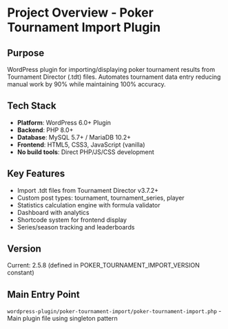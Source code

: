 # Project Overview - Poker Tournament Import Plugin

## Purpose
WordPress plugin for importing/displaying poker tournament results from Tournament Director (.tdt) files. Automates tournament data entry reducing manual work by 90% while maintaining 100% accuracy.

## Tech Stack
- **Platform**: WordPress 6.0+ Plugin
- **Backend**: PHP 8.0+
- **Database**: MySQL 5.7+ / MariaDB 10.2+
- **Frontend**: HTML5, CSS3, JavaScript (vanilla)
- **No build tools**: Direct PHP/JS/CSS development

## Key Features
- Import .tdt files from Tournament Director v3.7.2+
- Custom post types: tournament, tournament_series, player
- Statistics calculation engine with formula validator
- Dashboard with analytics
- Shortcode system for frontend display
- Series/season tracking and leaderboards

## Version
Current: 2.5.8 (defined in POKER_TOURNAMENT_IMPORT_VERSION constant)

## Main Entry Point
`wordpress-plugin/poker-tournament-import/poker-tournament-import.php` - Main plugin file using singleton pattern
